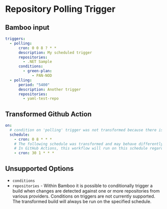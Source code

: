 # Repository Polling Trigger

## Bamboo input

```yaml
triggers:
  - polling:
      cron: 0 0 8 ? * *
      description: My scheduled trigger
      repositories:
        - .NET Sample
      conditions:
        - green-plan:
            - PAN-NOD
  - polling:
      period: "5400"
      description: Another trigger
      repositories:
        - yaml-test-repo
```

## Transformed Github Action

```yaml
on:
  # condition on 'polling' trigger was not transformed because there is no suitable equivalent in GitHub Actions: [{"green-plan"=>["PAN-NOD"]}]
  schedule:
    - cron: 0 8 * * *
    # The following schedule was transformed and may behave differently than in Bamboo.
    # In GitHub Actions, this workflow will run on this schedule regardless of any changes whereas in Bamboo a job will only run if there are changes.
    - cron: 30 1 * * *
```

## Unsupported Options

- `conditions`
- `repositories` - Within Bamboo it is possible to conditionally trigger a build when changes are detected against one or more repositories from various providers. Conditions on triggers are not currently supported. The transformed build will always be run on the specified schedule.
